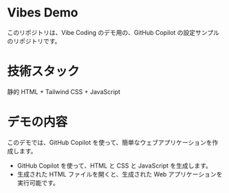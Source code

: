 # Vibes Demo

このリポジトリは、Vibe Coding のデモ用の、GitHub Copilot の設定サンプルのリポジトリです。

# 技術スタック

静的 HTML + Tailwind CSS + JavaScript

# デモの内容

このデモでは、GitHub Copilot を使って、簡単なウェブアプリケーションを作成します。

- GitHub Copilot を使って、HTML と CSS と JavaScript を生成します。
- 生成された HTML ファイルを開くと、生成された Web アプリケーションを実行可能です。
